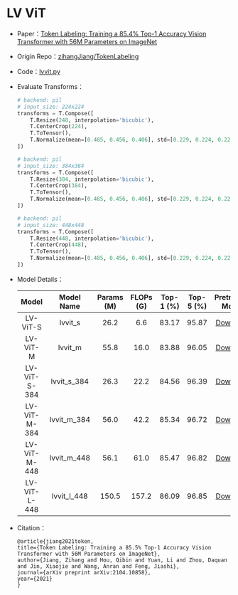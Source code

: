 # LV ViT
* Paper：[Token Labeling: Training a 85.4% Top-1 Accuracy Vision Transformer with 56M Parameters on ImageNet](https://arxiv.org/abs/2104.10858)
* Origin Repo：[zihangJiang/TokenLabeling](https://github.com/zihangJiang/TokenLabeling)
* Code：[lvvit.py](../../../ppim/models/lvvit.py)
* Evaluate Transforms：

    ```python
    # backend: pil
    # input_size: 224x224
    transforms = T.Compose([
        T.Resize(248, interpolation='bicubic'),
        T.CenterCrop(224),
        T.ToTensor(),
        T.Normalize(mean=[0.485, 0.456, 0.406], std=[0.229, 0.224, 0.225])
    ])

    # backend: pil
    # input_size: 384x384
    transforms = T.Compose([
        T.Resize(384, interpolation='bicubic'),
        T.CenterCrop(384),
        T.ToTensor(),
        T.Normalize(mean=[0.485, 0.456, 0.406], std=[0.229, 0.224, 0.225])
    ])

    # backend: pil
    # input_size: 448x448
    transforms = T.Compose([
        T.Resize(448, interpolation='bicubic'),
        T.CenterCrop(448),
        T.ToTensor(),
        T.Normalize(mean=[0.485, 0.456, 0.406], std=[0.229, 0.224, 0.225])
    ])
    ```

* Model Details：

    |         Model           |       Model Name        | Params (M) | FLOPs (G) | Top-1 (%) | Top-5 (%) |          Pretrained Model        |
    |:-----------------------:|:-----------------------:|:----------:|:---------:|:---------:|:---------:|:--------------------------------:|
    | LV-ViT-S                |  lvvit_s                | 26.2       |  6.6      | 83.17     |  95.87    | [Download][lvvit_s]              |
    | LV-ViT-M                |  lvvit_m                | 55.8       | 16.0      | 83.88     |  96.05    | [Download][lvvit_m]              |
    | LV-ViT-S-384            |  lvvit_s_384            | 26.3       | 22.2      | 84.56     |  96.39    | [Download][lvvit_s_384]          |
    | LV-ViT-M-384            |  lvvit_m_384            | 56.0       | 42.2      | 85.34     |  96.72    | [Download][lvvit_m_384]          |
    | LV-ViT-M-448            |  lvvit_m_448            | 56.1       | 61.0      | 85.47     |  96.82    | [Download][lvvit_m_448]          |
    | LV-ViT-L-448            |  lvvit_l_448            | 150.5      | 157.2     | 86.09     |  96.85    | [Download][lvvit_l_448]          |


[lvvit_s]:https://bj.bcebos.com/v1/ai-studio-online/bf798145d3094d4ab89f99d87a3f99ad576361f3e05e46f4a622de90ef565e9b?responseContentDisposition=attachment%3B%20filename%3Dlvvit_s_224.pdparams
[lvvit_m]:https://bj.bcebos.com/v1/ai-studio-online/c34bcd65d1c94089ab269ffb8927133a7fab39c6a0c44dca8e1c995155cabcd0?responseContentDisposition=attachment%3B%20filename%3Dlvvit_m_224.pdparams
[lvvit_s_384]:https://bj.bcebos.com/v1/ai-studio-online/aa4fa51138ea41cb9b413db1308ccc01319f896413764a2d9a3b6e6a23da1ade?responseContentDisposition=attachment%3B%20filename%3Dlvvit_s_384.pdparams
[lvvit_m_384]:https://bj.bcebos.com/v1/ai-studio-online/97d6a53daf55477bbf6e386e00d4763157bcbcea295b402ebb3a26725eaeb772?responseContentDisposition=attachment%3B%20filename%3Dlvvit_m_384.pdparams
[lvvit_m_448]:https://bj.bcebos.com/v1/ai-studio-online/b83be46049ac44cfb0821f429e54621020e815f8019944dca81e73a6736b0fdf?responseContentDisposition=attachment%3B%20filename%3Dlvvit_m_448.pdparams
[lvvit_l_448]:https://bj.bcebos.com/v1/ai-studio-online/abd5019da732445eae48ed4eaeff874fc2c00d8d43934ff783d77720b09faef8?responseContentDisposition=attachment%3B%20filename%3Dlvvit_l_448.pdparams


* Citation：

    ```
    @article{jiang2021token,
    title={Token Labeling: Training a 85.5% Top-1 Accuracy Vision Transformer with 56M Parameters on ImageNet},
    author={Jiang, Zihang and Hou, Qibin and Yuan, Li and Zhou, Daquan and Jin, Xiaojie and Wang, Anran and Feng, Jiashi},
    journal={arXiv preprint arXiv:2104.10858},
    year={2021}
    }
    ```
